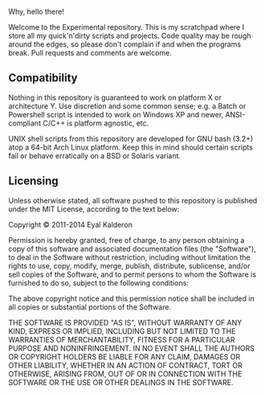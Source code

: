 Why, hello there!

Welcome to the Experimental repository. This is my scratchpad where I store all my quick'n'dirty scripts and projects. Code quality may be rough around the edges, so please don't complain if and when the programs break. Pull requests and comments are welcome.

## Compatibility
Nothing in this repository is guaranteed to work on platform X or architecture Y. Use discretion and some common sense; e.g. a Batch or Powershell script is intended to work on Windows XP and newer, ANSI-compliant C/C++ is platform agnostic, etc.

UNIX shell scripts from this repository are developed for GNU bash (3.2+) atop a 64-bit Arch Linux platform. Keep this in mind should certain scripts fail or behave erratically on a BSD or Solaris variant.

## Licensing
Unless otherwise stated, all software pushed to this repository is published under the MIT License, according to the text below:

Copyright © 2011-2014 Eyal Kalderon

Permission is hereby granted, free of charge, to any person obtaining a copy of this software and associated documentation files (the "Software"), to deal in the Software without restriction, including without limitation the rights to use, copy, modify, merge, publish, distribute, sublicense, and/or sell copies of the Software, and to permit persons to whom the Software is furnished to do so, subject to the following conditions:

The above copyright notice and this permission notice shall be included in all copies or substantial portions of the Software.

THE SOFTWARE IS PROVIDED "AS IS", WITHOUT WARRANTY OF ANY KIND, EXPRESS OR IMPLIED, INCLUDING BUT NOT LIMITED TO THE WARRANTIES OF MERCHANTABILITY, FITNESS FOR A PARTICULAR PURPOSE AND NONINFRINGEMENT. IN NO EVENT SHALL THE AUTHORS OR COPYRIGHT HOLDERS BE LIABLE FOR ANY CLAIM, DAMAGES OR OTHER LIABILITY, WHETHER IN AN ACTION OF CONTRACT, TORT OR OTHERWISE, ARISING FROM, OUT OF OR IN CONNECTION WITH THE SOFTWARE OR THE USE OR OTHER DEALINGS IN THE SOFTWARE.
